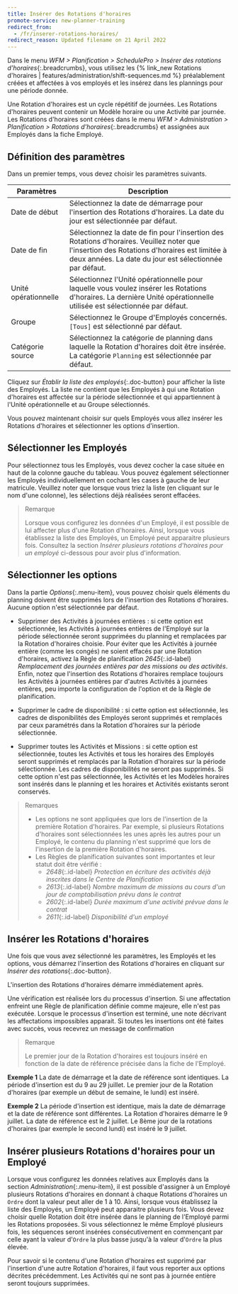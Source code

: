 ```yaml
---
title: Insérer des Rotations d'horaires
promote-service: new-planner-training
redirect_from:
  - /fr/inserer-rotations-horaires/
redirect_reason: Updated filename on 21 April 2022
---
```


Dans le menu _WFM > Planification > SchedulePro > Insérer des rotations d'horaires_{:.breadcrumbs}, vous utilisez les {% link_new Rotations d'horaires | features/administration/shift-sequences.md %} préalablement créées et affectées à vos employés et les insérez dans les plannings pour une période donnée.

Une Rotation d'horaires est un cycle répétitif de journées. Les Rotations d'horaires peuvent contenir un Modèle horaire ou une Activité par journée. Les Rotations d'horaires sont créées dans le menu _WFM > Administration > Planification > Rotations d'horaires_{:.breadcrumbs} et assignées aux Employés dans la fiche Employé.

## Définition des paramètres

Dans un premier temps, vous devez choisir les paramètres suivants.

| Paramètres           | Description                                                                                                                                                                                            |
| -------------------- | ------------------------------------------------------------------------------------------------------------------------------------------------------------------------------------------------------ |
| Date de début        | Sélectionnez la date de démarrage pour l'insertion des Rotations d'horaires. La date du jour est sélectionnée par défaut.                                                                              |
| Date de fin          | Sélectionnez la date de fin pour l'insertion des Rotations d'horaires. Veuillez noter que l'insertion des Rotations d'horaires est limitée à deux années. La date du jour est sélectionnée par défaut. |
| Unité opérationnelle | Sélectionnez l'Unité opérationnelle pour laquelle vous voulez insérer les Rotations d'horaires. La dernière Unité opérationnelle utilisée est sélectionnée par défaut.                                 |
| Groupe               | Sélectionnez le Groupe d'Employés concernés.`[Tous]` est sélectionné par défaut.                                                                                                                       |
| Catégorie source     | Sélectionnez la catégorie de planning dans laquelle la Rotation d'horaires doit être insérée. La catégorie `Planning` est sélectionnée par défaut.                                                     |

Cliquez sur _Établir la liste des employés_{:.doc-button} pour afficher la liste des Employés. La liste ne contient que les Employés à qui une Rotation d'horaires est affectée sur la période sélectionnée et qui appartiennent à l'Unité opérationnelle et au Groupe sélectionnés.

Vous pouvez maintenant choisir sur quels Employés vous allez insérer les Rotations d'horaires et sélectionner les options d'insertion.

## Sélectionner les Employés

Pour sélectionnez tous les Employés, vous devez cocher la case située en haut de la colonne gauche du tableau. Vous pouvez également sélectionner les Employés individuellement en cochant les cases à gauche de leur matricule. Veuillez noter que lorsque vous triez la liste (en cliquant sur le nom d'une colonne), les sélections déjà réalisées seront effacées.

> Remarque
>
> Lorsque vous configurez les données d'un Employé, il est possible de lui affecter plus d'une Rotation d'horaires. Ainsi, lorsque vous établissez la liste des Employés, un Employé peut apparaitre plusieurs fois. Consultez la section _Insérer plusieurs rotations d'horaires pour un employé_ ci-dessous pour avoir plus d'information.

## Sélectionner les options

Dans la partie _Options_{:.menu-item}, vous pouvez choisir quels éléments du planning doivent être supprimés lors de l'insertion des Rotations d'horaires. Aucune option n'est sélectionnée par défaut.

- Supprimer des Activités à journées entières : si cette option est sélectionnée, les Activités à journées entières de l'Employé sur la période sélectionnée seront supprimées du planning et remplacées par la Rotation d'horaires choisie. Pour éviter que les Activités à journée entière (comme les congés) ne soient effacés par une Rotation d'horaires, activez la Règle de planification _2645_{:.id-label} _Remplacement des journées entières par des missions ou des activités_. Enfin, notez que l'insertion des Rotations d'horaires remplace toujours les Activités à journées entières par d'autres Activités à journées entières, peu importe la configuration de l'option et de la Règle de planification.

- Supprimer le cadre de disponibilité : si cette option est sélectionnée, les cadres de disponibilités des Employés seront supprimés et remplacés par ceux paramétrés dans la Rotation d'horaires sur la période sélectionnée.

- Supprimer toutes les Activités et Missions : si cette option est sélectionnée, toutes les Activités et tous les horaires des Employés seront supprimés et remplacés par la Rotation d'horaires sur la période sélectionnée. Les cadres de disponibilités ne seront pas supprimés. Si cette option n'est pas sélectionnée, les Activités et les Modèles horaires sont insérés dans le planning et les horaires et Activités existants seront conservés.

> Remarques
>
> - Les options ne sont appliquées que lors de l'insertion de la première Rotation d'horaires. Par exemple, si plusieurs Rotations d'horaires sont sélectionnées les unes après les autres pour un Employé, le contenu du planning n'est supprimé que lors de l'insertion de la première Rotation d'horaires.
> - Les Règles de planification suivantes sont importantes et leur statut doit être vérifié :
>   - _2648_{:.id-label} _Protection en écriture des activités déjà inscrites dans le Centre de Planification_
>   - _2613_{:.id-label} _Nombre maximum de missions au cours d'un jour de comptabilisation prévu dans le contrat_
>   - _2602_{:.id-label} _Durée maximum d'une activité prévue dans le contrat_
>   - _2611_{:.id-label} _Disponibilité d'un employé_

## Insérer les Rotations d'horaires

Une fois que vous avez sélectionné les paramètres, les Employés et les options, vous démarrez l'insertion des Rotations d'horaires en cliquant sur _Insérer des rotations_{:.doc-button}.

L'insertion des Rotations d'horaires démarre immédiatement après.

Une vérification est réalisée lors du processus d'insertion. Si une affectation enfreint une Règle de planification définie comme majeure, elle n'est pas exécutée. Lorsque le processus d'insertion est terminé, une note décrivant les affectations impossibles apparait. Si toutes les insertions ont été faites avec succès, vous recevrez un message de confirmation

> Remarque
>
> Le premier jour de la Rotation d'horaires est toujours inséré en fonction de la date de référence précisée dans la fiche de l'Employé.

**Exemple 1**
La date de démarrage et la date de référence sont identiques. La période d'insertion est du 9 au 29 juillet. Le premier jour de la Rotation d'horaires (par exemple un début de semaine, le lundi) est inséré.

**Exemple 2**
La période d'insertion est identique, mais la date de démarrage et la date de référence sont différentes. La Rotation d'horaires démarre le 9 juillet. La date de référence est le 2 juillet. Le 8ème jour de la rotations d'horaires (par exemple le second lundi) est inséré le 9 juillet.

## Insérer plusieurs Rotations d'horaires pour un Employé

Lorsque vous configurez les données relatives aux Employés dans la section _Administration_{:.menu-item}, il est possible d'assigner à un Employé plusieurs Rotations d'horaires en donnant à chaque Rotations d'horaires un `Ordre` dont la valeur peut aller de 1 à 10. Ainsi, lorsque vous établissez la liste des Employés, un Employé peut apparaitre plusieurs fois. Vous devez choisir quelle Rotation doit être insérée dans le planning de l'Employé parmi les Rotations proposées. Si vous sélectionnez le même Employé plusieurs fois, les séquences seront insérées consécutivement en commençant par celle ayant la valeur d'`Ordre` la plus basse jusqu'à la valeur d'`Ordre` la plus élevée.

Pour savoir si le contenu d'une Rotation d'horaires est supprimé par l'insertion d'une autre Rotation d'horaires, il faut vous reporter aux options décrites précédemment. Les Activités qui ne sont pas à journée entière seront toujours supprimées.
